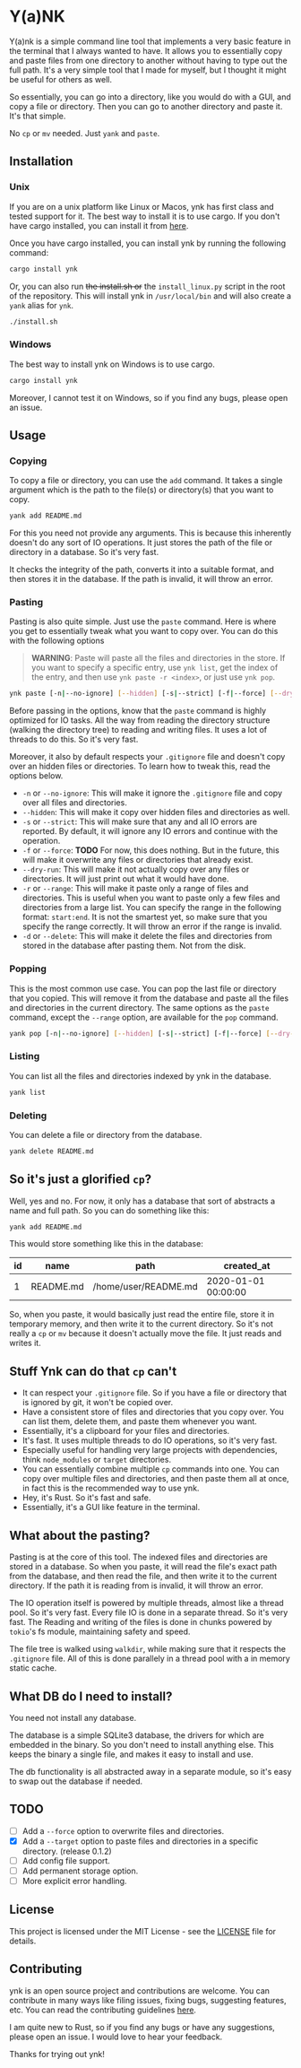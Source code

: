 # Y(a)NK

Y(a)nk is a simple command line tool that implements a very basic feature in the terminal that I always wanted to have. It allows you to essentially copy and paste files from one directory to another without having to type out the full path. It's a very simple tool that I made for myself, but I thought it might be useful for others as well.

So essentially, you can go into a directory, like you would do with a GUI, and copy a file or directory. Then you can go to another directory and paste it. It's that simple.

No `cp` or `mv` needed. Just `yank` and `paste`.

## Installation

### Unix

If you are on a unix platform like Linux or Macos, ynk has first class and tested support for it. The best way to install it is to use cargo. If you don't have cargo installed, you can install it from [here](https://rustup.rs/).

Once you have cargo installed, you can install ynk by running the following command:

```bash
cargo install ynk
```

Or, you can also run ~~the install.sh or~~ the `install_linux.py` script in the root of the repository. This will install ynk in `/usr/local/bin` and will also create a `yank` alias for `ynk`.

```bash
./install.sh
```

### Windows

The best way to install ynk on Windows is to use cargo.

```bash
cargo install ynk
```

Moreover, I cannot test it on Windows, so if you find any bugs, please open an issue.

## Usage

### Copying

To copy a file or directory, you can use the `add` command. It takes a single argument which is the path to the file(s) or directory(s) that you want to copy.

```bash
yank add README.md
```

For this you need not provide any arguments. This is because this inherently doesn't do any sort of IO operations. It just stores the path of the file or directory in a database. So it's very fast.

It checks the integrity of the path, converts it into a suitable format, and then stores it in the database. If the path is invalid, it will throw an error.

### Pasting

Pasting is also quite simple. Just use the `paste` command. Here is where you get to essentially tweak what you want to copy over. You can do this with the following options

> **WARNING**: Paste will paste all the files and directories in the store. If you want to specify a specific entry, use `ynk list`, get the index of the entry, and then use `ynk paste -r <index>`, or just use `ynk pop`.

```bash
ynk paste [-n|--no-ignore] [--hidden] [-s|--strict] [-f|--force] [--dry-run] [-r|--range <start:end>] [-d|--delete] FOLDER_NAME
```

Before passing in the options, know that the `paste` command is highly optimized for IO tasks. All the way from reading the directory structure (walking the directory tree) to reading and writing files. It uses a lot of threads to do this. So it's very fast.

Moreover, it also by default respects your `.gitignore` file and doesn't copy over an hidden files or directories. To learn how to tweak this, read the options below.

- `-n` or `--no-ignore`: This will make it ignore the `.gitignore` file and copy over all files and directories.
- `--hidden`: This will make it copy over hidden files and directories as well.
- `-s` or `--strict`: This will make sure that any and all IO errors are reported. By default, it will ignore any IO errors and continue with the operation.
- `-f` or `--force`: **TODO** For now, this does nothing. But in the future, this will make it overwrite any files or directories that already exist.
- `--dry-run`: This will make it not actually copy over any files or directories. It will just print out what it would have done.
- `-r` or `--range`: This will make it paste only a range of files and directories. This is useful when you want to paste only a few files and directories from a large list. You can specify the range in the following format: `start:end`.
It is not the smartest yet, so make sure that you specify the range correctly. It will throw an error if the range is invalid.
- `-d` or `--delete`: This will make it delete the files and directories from stored in the database after pasting them. Not from the disk.

### Popping

This is the most common use case.
You can pop the last file or directory that you copied. This will remove it from the database and paste all the files and directories in the current directory.
The same options as the `paste` command, except the `--range` option, are available for the `pop` command.

```bash
yank pop [-n|--no-ignore] [--hidden] [-s|--strict] [-f|--force] [--dry-run] [-d|--delete] FOLDER_NAME
```

### Listing

You can list all the files and directories indexed by ynk in the database.

```bash
yank list
```

### Deleting

You can delete a file or directory from the database.

```bash
yank delete README.md
```

## So it's just a glorified `cp`?

Well, yes and no. For now, it only has a database that sort of abstracts a name and full path. So you can do something like this:

```bash
yank add README.md
```

This would store something like this in the database:

| id | name     | path       | created_at |
|----|----------|------------|------------|
| 1  | README.md| /home/user/README.md | 2020-01-01 00:00:00 |

So, when you paste, it would basically just read the entire file, store it in temporary memory, and then write it to the current directory. So it's not really a `cp` or `mv` because it doesn't actually move the file. It just reads and writes it.

## Stuff Ynk can do that `cp` can't

- It can respect your `.gitignore` file. So if you have a file or directory that is ignored by git, it won't be copied over.
- Have a consistent store of files and directories that you copy over. You can list them, delete them, and paste them whenever you want.
- Essentially, it's a clipboard for your files and directories.
- It's fast. It uses multiple threads to do IO operations, so it's very fast.
- Especially useful for handling very large projects with dependencies, think `node_modules` or `target` directories.
- You can essentially combine multiple `cp` commands into one. You can copy over multiple files and directories, and then paste them all at once, in fact this is the recommended way to use ynk.
- Hey, it's Rust. So it's fast and safe.
- Essentially, it's a GUI like feature in the terminal.

## What about the pasting?

Pasting is at the core of this tool. The indexed files and directories are stored in a database. So when you paste, it will read the file's exact path from the database, and then read the file, and then write it to the current directory.
If the path it is reading from is invalid, it will throw an error.

The IO operation itself is powered by multiple threads, almost like a thread pool. So it's very fast. Every file IO is done in a separate thread. So it's very fast.
The Reading and writing of the files is done in chunks powered by `tokio`'s fs module, maintaining safety and speed.

The file tree is walked using `walkdir`, while making sure that it respects the `.gitignore` file. All of this is done parallely in a thread pool with a in memory static cache.

## What DB do I need to install?

You need not install any database.

The database is a simple SQLite3 database, the drivers for which are embedded in the binary. So you don't need to install anything else. This keeps the binary a single file, and makes it easy to install and use.

The db functionality is all abstracted away in a separate module, so it's easy to swap out the database if needed.

## TODO

- [ ] Add a `--force` option to overwrite files and directories.
- [x] Add a `--target` option to paste files and directories in a specific directory. (release 0.1.2)
- [ ] Add config file support.
- [ ] Add permanent storage option.
- [ ] More explicit error handling.

## License

This project is licensed under the MIT License - see the [LICENSE](LICENSE) file for details.

## Contributing

ynk is an open source project and contributions are welcome. You can contribute in many ways like filing issues, fixing bugs, suggesting features, etc. You can read the contributing guidelines [here](CONTRIBUTING.md).

I am quite new to Rust, so if you find any bugs or have any suggestions, please open an issue. I would love to hear your feedback.

Thanks for trying out ynk!
